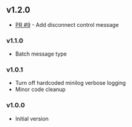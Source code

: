 ## v1.2.0
* [PR #9](https://github.com/zendesk/radar_message/pull/9) - Add disconnect control message

### v1.1.0
- Batch message type

### v1.0.1
- Turn off hardcoded minilog verbose logging
- Minor code cleanup

### v1.0.0

- Initial version
